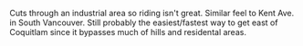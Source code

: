 Cuts through an industrial area so riding isn't great. Similar feel to Kent Ave. in South Vancouver. Still probably the easiest/fastest way to get east of Coquitlam since it bypasses much of hills and residental areas. 
